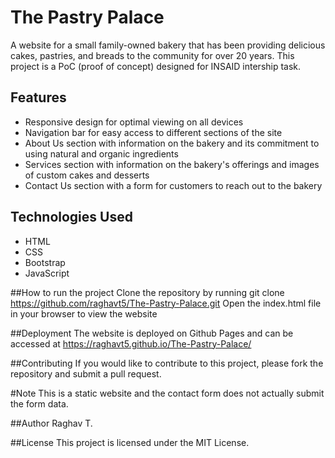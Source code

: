 # The Pastry Palace

A website for a small family-owned bakery that has been providing delicious cakes, pastries, and breads to the community for over 20 years. This project is a PoC (proof of concept) designed for INSAID intership task.

## Features
- Responsive design for optimal viewing on all devices
- Navigation bar for easy access to different sections of the site
- About Us section with information on the bakery and its commitment to using natural and organic ingredients
- Services section with information on the bakery's offerings and images of custom cakes and desserts
- Contact Us section with a form for customers to reach out to the bakery

## Technologies Used
- HTML
- CSS
- Bootstrap
- JavaScript

##How to run the project
Clone the repository by running git clone https://github.com/raghavt5/The-Pastry-Palace.git
Open the index.html file in your browser to view the website

##Deployment
The website is deployed on Github Pages and can be accessed at https://raghavt5.github.io/The-Pastry-Palace/

##Contributing
If you would like to contribute to this project, please fork the repository and submit a pull request.

#Note
This is a static website and the contact form does not actually submit the form data.

##Author
Raghav T.

##License
This project is licensed under the MIT License.
